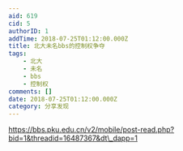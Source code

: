 ```yaml
---
aid: 619
cid: 5
authorID: 1
addTime: 2018-07-25T01:12:00.000Z
title: 北大未名bbs的控制权争夺
tags:
    - 北大
    - 未名
    - bbs
    - 控制权
comments: []
date: 2018-07-25T01:12:00.000Z
category: 分享发现
---
```


https://bbs.pku.edu.cn/v2/mobile/post-read.php?bid=1&threadid=16487367&dt\_dapp=1
